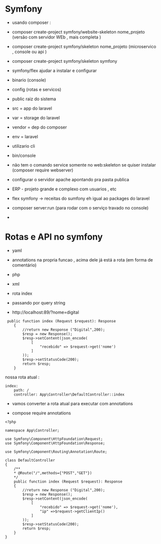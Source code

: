 # Symfony 

- usando composer : 

- composer create-project symfony/website-skeleton nome_projeto (versão com servidor WEb , mais completa )

- composer create-project symfony/skeleton nome_projeto (microservico , console ou api )

- composer create-project symfony/skeleton symfony

- symfony/flex ajudar a instalar e configurar 

- binario (console)
- config (rotas e servicos) 
- public raiz do sistema 
- src = app do laravel 
- var = storage do laravel 
- vendor = dep do composer
- env = laravel 

- utilizario cli 
- bin/console
- não tem o comando service  somente no web:skeleton  se quiser instalar (composer require webserver)

- configurar o servidor apache apontando pra pasta publica 
- ERP - projeto grande e complexo com usuarios , etc 
- flex symfony -> receitas do sumfony eh igual ao packages do laravel 
- composer server:run (para rodar com o serviço travado no console)
-
# Rotas e API no symfony 

- yaml 
- annotations na propria funcao , acima dele já está a rota (em forma de comentário)
- php 
- xml 

- rota index 
- passando por query string 
- http://localhost:89/?nome=digital

```JS 
 public function index (Request $request): Response
    {
        //return new Response ("Digital",200);
        $resp = new Response();
        $resp->setContent(json_encode(
            [
                "recebido" => $request->get('nome')
            ]
        )); 
        $resp->setStatusCode(200);
        return $resp; 
    }
```

nossa rota atual : 

```JS 
index:
    path: /
    controller: App\Controller\DefaultController::index
```
- vamos converter a rota atual para executar com annotations 

- compose require annotations

```JS
<?php 

namespace App\Controller; 

use Symfony\Component\HttpFoundation\Request; 
use Symfony\Component\HttpFoundation\Response; 

use Symfony\Component\Routing\Annotation\Route;

class DefaultController 
{
    /**
    * @Route("/",methods={"POST","GET"})
    */
    public function index (Request $request): Response
    {
        //return new Response ("Digital",200);
        $resp = new Response();
        $resp->setContent(json_encode(
            [
                "recebido" => $request->get('nome'),
                "ip" =>$request->getClientIp()
            ]
        )); 
        $resp->setStatusCode(200);
        return $resp; 
    }
}
```